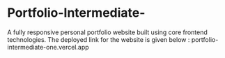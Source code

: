 # Portfolio-Intermediate-
A fully responsive personal portfolio website built using core frontend technologies.
The deployed link for the website is given below : 
portfolio-intermediate-one.vercel.app
